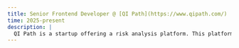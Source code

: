```yaml
---
title: Senior Frontend Developer @ [QI Path](https://www.qipath.com/)
time: 2025-present
description: |
  QI Path is a startup offering a risk analysis platform. This platform helps decision makers in a variety of industries accurately assess risk, so they can make decisions with an awareness of hidden vulnerabilities and minimize quality and safety issues. This role also re-connects me with a college friend!
---
```


